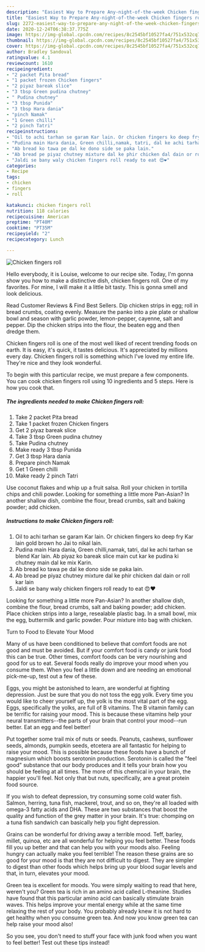 ```yaml
---
description: "Easiest Way to Prepare Any-night-of-the-week Chicken fingers roll"
title: "Easiest Way to Prepare Any-night-of-the-week Chicken fingers roll"
slug: 2272-easiest-way-to-prepare-any-night-of-the-week-chicken-fingers-roll
date: 2020-12-24T06:38:37.775Z
image: https://img-global.cpcdn.com/recipes/8c2545bf10527fa4/751x532cq70/chicken-fingers-roll-recipe-main-photo.jpg
thumbnail: https://img-global.cpcdn.com/recipes/8c2545bf10527fa4/751x532cq70/chicken-fingers-roll-recipe-main-photo.jpg
cover: https://img-global.cpcdn.com/recipes/8c2545bf10527fa4/751x532cq70/chicken-fingers-roll-recipe-main-photo.jpg
author: Bradley Sandoval
ratingvalue: 4.1
reviewcount: 1610
recipeingredient:
- "2 packet Pita bread"
- "1 packet frozen Chicken fingers"
- "2 piyaz bareak slice"
- "3 tbsp Green pudina chutney"
- " Pudina chutney"
- "3 tbsp Punida"
- "3 tbsp Hara dania"
- "pinch Namak"
- "1 Green chilli"
- "2 pinch Tatri"
recipeinstructions:
- "Oil to achi tarhan se garam Kar lain. Or chicken fingers ko deep fry Kar lain gold brown ho Jai to nikal lain."
- "Pudina main Hara dania, Green chilli,namak, tatri, dal ke achi tarhan se blend Kar lain. Ab piyaz ko bareak slice main cut kar ke pudina ki chutney main dal ke mix Karin."
- "Ab bread ko tawa pe dal ke dono side se paka lain."
- "Ab bread pe piyaz chutney mixture dal ke phir chicken dal dain or roll kar lain"
- "Jaldi se bany waly chicken fingers roll ready to eat 😍❤️"
categories:
- Recipe
tags:
- chicken
- fingers
- roll

katakunci: chicken fingers roll 
nutrition: 118 calories
recipecuisine: American
preptime: "PT40M"
cooktime: "PT35M"
recipeyield: "2"
recipecategory: Lunch

---
```



![Chicken fingers roll](https://img-global.cpcdn.com/recipes/8c2545bf10527fa4/751x532cq70/chicken-fingers-roll-recipe-main-photo.jpg)

Hello everybody, it is Louise, welcome to our recipe site. Today, I'm gonna show you how to make a distinctive dish, chicken fingers roll. One of my favorites. For mine, I will make it a little bit tasty. This is gonna smell and look delicious.

Read Customer Reviews &amp; Find Best Sellers. Dip chicken strips in egg; roll in bread crumbs, coating evenly. Measure the panko into a pie plate or shallow bowl and season with garlic powder, lemon-pepper, cayenne, salt and pepper. Dip the chicken strips into the flour, the beaten egg and then dredge them.

Chicken fingers roll is one of the most well liked of recent trending foods on earth. It is easy, it's quick, it tastes delicious. It's appreciated by millions every day. Chicken fingers roll is something which I've loved my entire life. They're nice and they look wonderful.


To begin with this particular recipe, we must prepare a few components. You can cook chicken fingers roll using 10 ingredients and 5 steps. Here is how you cook that.

<!--inarticleads1-->

##### The ingredients needed to make Chicken fingers roll:

1. Take 2 packet Pita bread
1. Take 1 packet frozen Chicken fingers
1. Get 2 piyaz bareak slice
1. Take 3 tbsp Green pudina chutney
1. Take  Pudina chutney
1. Make ready 3 tbsp Punida
1. Get 3 tbsp Hara dania
1. Prepare pinch Namak
1. Get 1 Green chilli
1. Make ready 2 pinch Tatri


Use coconut flakes and whip up a fruit salsa. Roll your chicken in tortilla chips and chili powder. Looking for something a little more Pan-Asian? In another shallow dish, combine the flour, bread crumbs, salt and baking powder; add chicken. 

<!--inarticleads2-->

##### Instructions to make Chicken fingers roll:

1. Oil to achi tarhan se garam Kar lain. Or chicken fingers ko deep fry Kar lain gold brown ho Jai to nikal lain.
1. Pudina main Hara dania, Green chilli,namak, tatri, dal ke achi tarhan se blend Kar lain. Ab piyaz ko bareak slice main cut kar ke pudina ki chutney main dal ke mix Karin.
1. Ab bread ko tawa pe dal ke dono side se paka lain.
1. Ab bread pe piyaz chutney mixture dal ke phir chicken dal dain or roll kar lain
1. Jaldi se bany waly chicken fingers roll ready to eat 😍❤️


Looking for something a little more Pan-Asian? In another shallow dish, combine the flour, bread crumbs, salt and baking powder; add chicken. Place chicken strips into a large, resealable plastic bag. In a small bowl, mix the egg, buttermilk and garlic powder. Pour mixture into bag with chicken. 

Turn to Food to Elevate Your Mood


Many of us have been conditioned to believe that comfort foods are not good and must be avoided. But if your comfort food is candy or junk food this can be true. Other times, comfort foods can be very nourishing and good for us to eat. Several foods really do improve your mood when you consume them. When you feel a little down and are needing an emotional pick-me-up, test out a few of these.

Eggs, you might be astonished to learn, are wonderful at fighting depression. Just be sure that you do not toss the egg yolk. Every time you would like to cheer yourself up, the yolk is the most vital part of the egg. Eggs, specifically the yolks, are full of B vitamins. The B vitamin family can be terrific for raising your mood. This is because these vitamins help your neural transmitters--the parts of your brain that control your mood--run better. Eat an egg and feel better!

Put together some trail mix of nuts or seeds. Peanuts, cashews, sunflower seeds, almonds, pumpkin seeds, etcetera are all fantastic for helping to raise your mood. This is possible because these foods have a bunch of magnesium which boosts serotonin production. Serotonin is called the "feel good" substance that our body produces and it tells your brain how you should be feeling at all times. The more of this chemical in your brain, the happier you'll feel. Not only that but nuts, specifically, are a great protein food source.

If you wish to defeat depression, try consuming some cold water fish. Salmon, herring, tuna fish, mackerel, trout, and so on, they're all loaded with omega-3 fatty acids and DHA. These are two substances that boost the quality and function of the grey matter in your brain. It's true: chomping on a tuna fish sandwich can basically help you fight depression. 

Grains can be wonderful for driving away a terrible mood. Teff, barley, millet, quinoa, etc are all wonderful for helping you feel better. These foods fill you up better and that can help you with your moods also. Feeling hungry can actually make you feel terrible! The reason these grains are so good for your mood is that they are not difficult to digest. They are simpler to digest than other foods which helps bring up your blood sugar levels and that, in turn, elevates your mood.

Green tea is excellent for moods. You were simply waiting to read that here, weren't you? Green tea is rich in an amino acid called L-theanine. Studies have found that this particular amino acid can basically stimulate brain waves. This helps improve your mental energy while at the same time relaxing the rest of your body. You probably already knew it is not hard to get healthy when you consume green tea. And now you know green tea can help raise your mood also!

So you see, you don't need to stuff your face with junk food when you want to feel better! Test out  these tips  instead!

